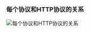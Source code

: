 ### 每个协议和HTTP协议的关系

![每个协议和HTTP协议的关系](https://mmbiz.qpic.cn/mmbiz_jpg/zPh0erYjkib1WKgaDxL5TbkSCgibwoicu9E4YqRgveUeNeiaWib3ZNV5Er1vypZPYFCv3JmibFkpUWcvRfIY45jvxg6Q/640?wx_fmt=jpeg&tp=webp&wxfrom=5&wx_lazy=1&wx_co=1)